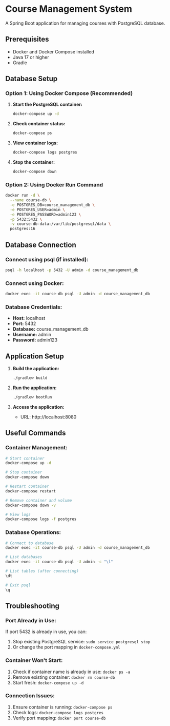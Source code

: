 # Course Management System

A Spring Boot application for managing courses with PostgreSQL database.

## Prerequisites

- Docker and Docker Compose installed
- Java 17 or higher
- Gradle

## Database Setup

### Option 1: Using Docker Compose (Recommended)

1. **Start the PostgreSQL container:**
   ```bash
   docker-compose up -d
   ```

2. **Check container status:**
   ```bash
   docker-compose ps
   ```

3. **View container logs:**
   ```bash
   docker-compose logs postgres
   ```

4. **Stop the container:**
   ```bash
   docker-compose down
   ```

### Option 2: Using Docker Run Command

```bash
docker run -d \
  --name course-db \
  -e POSTGRES_DB=course_management_db \
  -e POSTGRES_USER=admin \
  -e POSTGRES_PASSWORD=admin123 \
  -p 5432:5432 \
  -v course-db-data:/var/lib/postgresql/data \
  postgres:16
```

## Database Connection

### Connect using psql (if installed):
```bash
psql -h localhost -p 5432 -U admin -d course_management_db
```

### Connect using Docker:
```bash
docker exec -it course-db psql -U admin -d course_management_db
```

### Database Credentials:
- **Host:** localhost
- **Port:** 5432
- **Database:** course_management_db
- **Username:** admin
- **Password:** admin123

## Application Setup

1. **Build the application:**
   ```bash
   ./gradlew build
   ```

2. **Run the application:**
   ```bash
   ./gradlew bootRun
   ```

3. **Access the application:**
   - URL: http://localhost:8080

## Useful Commands

### Container Management:
```bash
# Start container
docker-compose up -d

# Stop container
docker-compose down

# Restart container
docker-compose restart

# Remove container and volume
docker-compose down -v

# View logs
docker-compose logs -f postgres
```

### Database Operations:
```bash
# Connect to database
docker exec -it course-db psql -U admin -d course_management_db

# List databases
docker exec -it course-db psql -U admin -c "\l"

# List tables (after connecting)
\dt

# Exit psql
\q
```

## Troubleshooting

### Port Already in Use:
If port 5432 is already in use, you can:
1. Stop existing PostgreSQL service: `sudo service postgresql stop`
2. Or change the port mapping in `docker-compose.yml`

### Container Won't Start:
1. Check if container name is already in use: `docker ps -a`
2. Remove existing container: `docker rm course-db`
3. Start fresh: `docker-compose up -d`

### Connection Issues:
1. Ensure container is running: `docker-compose ps`
2. Check logs: `docker-compose logs postgres`
3. Verify port mapping: `docker port course-db` 